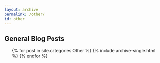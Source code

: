 ```yaml
---
layout: archive
permalink: /other/
id: other
---
```


## General Blog Posts
<ul>{% for post in site.categories.Other %}
    {% include archive-single.html %}
{% endfor %}</ul>